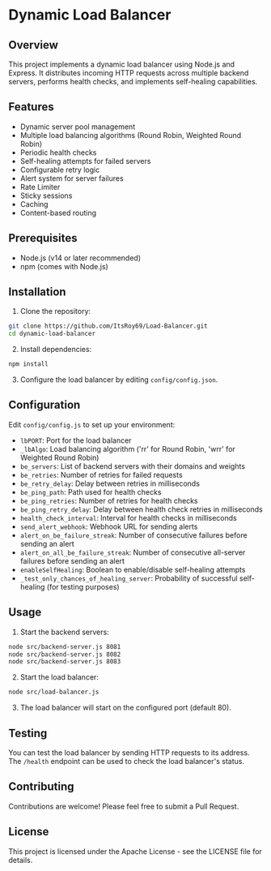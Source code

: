 # Dynamic Load Balancer

## Overview

This project implements a dynamic load balancer using Node.js and Express. It distributes incoming HTTP requests across multiple backend servers, performs health checks, and implements self-healing capabilities.

## Features

- Dynamic server pool management
- Multiple load balancing algorithms (Round Robin, Weighted Round Robin)
- Periodic health checks
- Self-healing attempts for failed servers
- Configurable retry logic
- Alert system for server failures
- Rate Limiter
- Sticky sessions
- Caching
- Content-based routing

## Prerequisites

- Node.js (v14 or later recommended)
- npm (comes with Node.js)

## Installation

1. Clone the repository:

```bash
git clone https://github.com/ItsRoy69/Load-Balancer.git
cd dynamic-load-balancer
```

2. Install dependencies:

```bash
npm install
```

3. Configure the load balancer by editing `config/config.json`.

## Configuration

Edit `config/config.js` to set up your environment:

- `lbPORT`: Port for the load balancer
- `_lbAlgo`: Load balancing algorithm ('rr' for Round Robin, 'wrr' for Weighted Round Robin)
- `be_servers`: List of backend servers with their domains and weights
- `be_retries`: Number of retries for failed requests
- `be_retry_delay`: Delay between retries in milliseconds
- `be_ping_path`: Path used for health checks
- `be_ping_retries`: Number of retries for health checks
- `be_ping_retry_delay`: Delay between health check retries in milliseconds
- `health_check_interval`: Interval for health checks in milliseconds
- `send_alert_webhook`: Webhook URL for sending alerts
- `alert_on_be_failure_streak`: Number of consecutive failures before sending an alert
- `alert_on_all_be_failure_streak`: Number of consecutive all-server failures before sending an alert
- `enableSelfHealing`: Boolean to enable/disable self-healing attempts
- `_test_only_chances_of_healing_server`: Probability of successful self-healing (for testing purposes)

## Usage

1. Start the backend servers:

```bash
node src/backend-server.js 8081
node src/backend-server.js 8082
node src/backend-server.js 8083
```

2. Start the load balancer:

```bash
node src/load-balancer.js
```
3. The load balancer will start on the configured port (default 80).

## Testing

You can test the load balancer by sending HTTP requests to its address. The `/health` endpoint can be used to check the load balancer's status.

## Contributing

Contributions are welcome! Please feel free to submit a Pull Request.

## License

This project is licensed under the Apache License - see the LICENSE file for details.
